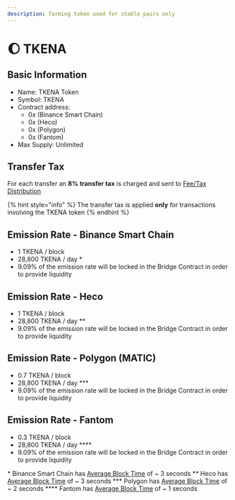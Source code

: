 ```yaml
---
description: farming token used for stable pairs only
---
```


# 🌔 TKENA

## Basic Information <a id="basic-information"></a>

* Name: TKENA Token
* Symbol: TKENA
* Contract address:
  * 0x \(Binance Smart Chain\)
  * 0x \(Heco\)
  * 0x \(Polygon\)
  * 0x \(Fantom\)
* Max Supply: Unlimited

## Transfer Tax <a id="transfer-tax"></a>

For each transfer an **8% transfer tax** is charged and sent to [Fee/Tax Distribution](../features/deposit-fee-redistribution.md)

{% hint style="info" %}
The transfer tax is applied **only** for transactions involving the TKENA token
{% endhint %}

## Emission Rate - Binance Smart Chain <a id="emission-rate"></a>

* 1 TKENA / block
* 28,800 TKENA / day \*
* 9.09% of the emission rate will be locked in the Bridge Contract in order to provide liquidity

## Emission Rate - Heco

* 1 TKENA / block
* 28,800 TKENA / day \*\*
* 9.09% of the emission rate will be locked in the Bridge Contract in order to provide liquidity

## Emission Rate - Polygon \(MATIC\)

* 0.7 TKENA / block
* 28,800 TKENA / day \*\*\*
* 9.09% of the emission rate will be locked in the Bridge Contract in order to provide liquidity

## Emission Rate - Fantom

* 0.3 TKENA / block
* 28,800 TKENA / day \*\*\*\*
* 9.09% of the emission rate will be locked in the Bridge Contract in order to provide liquidity

\* Binance Smart Chain has [Average Block Time](https://bscscan.com/chart/blocktime) of ~ 3 seconds
\*\* Heco has [Average Block Time](https://hecoinfo.com/chart/blocktime) of ~ 3 seconds
\*\*\* Polygon has [Average Block Time](https://polygonscan.com/chart/blocktime) of ~ 2 seconds
\*\*\*\* Fantom has [Average Block Time](https://ftmscan.com/chart/blocktime) of ~ 1 seconds
